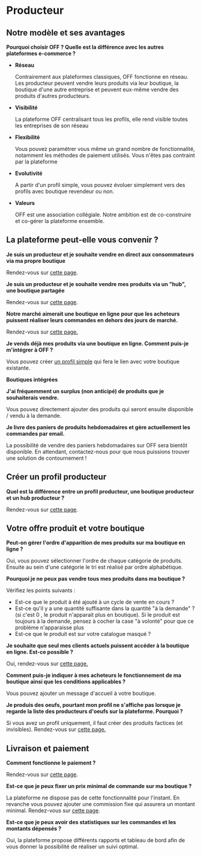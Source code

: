 # Producteur

## Notre modèle et ses avantages

**Pourquoi choisir OFF ? Quelle est la différence avec les autres plateformes e-commerce ?**

* **Réseau**

  Contrairement aux plateformes classiques, OFF fonctionne en réseau. Les producteur peuvent vendre leurs produits via leur boutique, la boutique d'une autre entreprise et peuvent eux-même vendre des produits d'autres producteurs.

* **Visibilité**

  La plateforme OFF centralisant tous les profils, elle rend visible toutes les entreprises de son réseau

* **Flexibilité**

  Vous pouvez paramétrer vous même un grand nombre de fonctionnalité, notamment les méthodes de paiement utilisés. Vous n'êtes pas contraint par la plateforme

* **Evolutivité**

  A partir d'un profil simple, vous pouvez évoluer simplement vers des profils avec boutique revendeur ou non.

* **Valeurs**

  OFF est une association collégiale. Notre ambition est de co-construire et co-gérer la plateforme ensemble. 

## La plateforme peut-elle vous convenir ?

**Je suis un producteur et je souhaite vendre en direct aux consommateurs via ma propre boutique**

Rendez-vous sur [cette page](../les-differents-profils-utilisateurs/le-producteur-en-vente-directe-avec-une-boutique.md).

**Je suis un producteur et je souhaite vendre mes produits via un "hub", une boutique partagée**

Rendez-vous sur [cette page](../fonctionnalites-standards/votre-profil/e2e-permissions.md).

**Notre marché aimerait une boutique en ligne pour que les acheteurs puissent réaliser leurs commandes en dehors des jours de marché.**

Rendez-vous sur [cette page.](../les-differents-profils-utilisateurs/le-marche-virtuel-avec-boutique.md)

**Je vends déjà mes produits via une boutique en ligne. Comment puis-je m'intégrer à OFF ?**

Vous pouvez créer [un profil simple](../les-differents-profils-utilisateurs/le-producteur-sans-boutique.md) qui fera le lien avec votre boutique existante.

**Boutiques intégrées**

**J'ai fréquemment un surplus \(non anticipé\) de produits que je souhaiterais vendre.**

Vous pouvez directement ajouter des produits qui seront ensuite disponible / vendu à la demande.

**Je livre des paniers de produits hebdomadaires et gère actuellement les commandes par email.**

La possibilité de vendre des paniers hebdomadaires sur OFF sera bientôt disponible. En attendant, contactez-nous pour que nous puissions trouver une solution de contournement !

## Créer un profil producteur

**Quel est la différence entre un profil producteur, une boutique producteur et un hub producteur ?**

Rendez-vous sur [cette page](../les-differents-profils-utilisateurs/).

## Votre offre produit et votre boutique

**Peut-on gérer l'ordre d'apparition de mes produits sur ma boutique en ligne ?**

Oui, vous pouvez sélectionner l'ordre de chaque catégorie de produits. Ensuite au sein d'une catégorie le tri est réalisé par ordre alphabétique.

**Pourquoi je ne peux pas vendre tous mes produits dans ma boutique ?**

Vérifiez les points suivants :

* Est-ce que le produit à été ajouté à un cycle de vente en cours ?
* Est-ce qu'il y a une quantité suffisante dans la quantité "à la demande" ? \(si c'est 0 , le produit n'apparait plus en boutique\). Si le produit est toujours à la demande, pensez à cocher la case "à volonté" pour que ce problème n'apparaisse plus
* Est-ce que le produit est sur votre catalogue masqué ?

**Je souhaite que seul mes clients actuels puissent accéder à la boutique en ligne. Est-ce possible ?**

Oui, rendez-vous sur [cette page.](../fonctionnalites-standards/mise-en-place-dune-boutique/private-shopfront.md)

**Comment puis-je indiquer à mes acheteurs le fonctionnement de ma boutique ainsi que les conditions applicables ?**

Vous pouvez ajouter un message d'accueil à votre boutique. 

**Je produis des oeufs, pourtant mon profil ne s'affiche pas lorsque je regarde la liste des producteurs d'oeufs sur la plateforme. Pourquoi ?**

Si vous avez un profil uniquement, il faut créer des produits factices \(et invisibles\). Rendez-vous sur [cette page.](../fonctionnalites-standards/votre-profil/making-a-producer-profile-searchable-by-product-category.md)

## Livraison et paiement

**Comment fonctionne le paiement ?**

Rendez-vous sur [cette page](../fonctionnalites-standards/mise-en-place-dune-boutique/methodes-de-paiements.md).

**Est-ce que je peux fixer un prix minimal de commande sur ma boutique ?**

La plateforme ne dispose pas de cette fonctionnalité pour l'instant. En revanche vous pouvez ajouter une commission fixe qui assurera un montant minimal. Rendez-vous sur [cette page](../fonctionnalites-standards/mise-en-place-dune-boutique/frais-et-taxes.md).

**Est-ce que je peux avoir des statistiques sur les commandes et les montants dépensés ?**

Oui, la plateforme propose différents rapports et tableau de bord afin de vous donner la possibilité de réaliser un suivi optimal.

